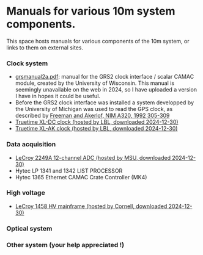 # Manuals for various 10m system components.

This space hosts manuals for various components of the 10m system, or links to them on external sites.

### Clock system

- [grsmanual2a.pdf](https://github.com/Whipple10m/Documentation/blob/main/components/gpsmanual2a.pdf): manual for the GRS2 clock interface / scalar CAMAC module, created by the University of Wisconsin. This manual is seemingly unavailable on the web in 2024, so I have uploaded a version I have in hopes it could be useful.
- Before the GRS2 clock interface was installed a system developped by the University of Michigan was used to read the GPS clock, as described by [Freeman and Akerlof, NIM A320, 1992 305-309](https://deepblue.lib.umich.edu/bitstream/handle/2027.42/29901/0000258.pdf)
- [Truetime XL-DC clock (hosted by LBL, downloaded 2024-12-30)](https://glacier.lbl.gov/gtp/DOM/Support/xl-dc-manual.pdf)
- [Truetime XL-AK clock (hosted by LBL, downloaded 2024-12-30)](https://glacier.lbl.gov/gtp/DOM/Support/xl-ak-manual.pdf)

### Data acquisition

- [LeCroy 2249A 12-channel ADC (hosted by MSU, downloaded 2024-12-30)](https://groups.frib.msu.edu/nscl_library/manuals/lecroy/lecroy-2249A-SG-W.pdf)
- Hytec LP 1341 and 1342 LIST PROCESSOR
- Hytec 1365 Ethernet CAMAC Crate Controller (MK4)

### High voltage

- [LeCroy 1458 HV mainframe (hosted by Cornell, downloaded 2024-12-30)](https://www.classe.cornell.edu/~xs32/hv/doc/pdf/1458_Manual.pdf)

### Optical system

### Other system (your help appreciated !)
